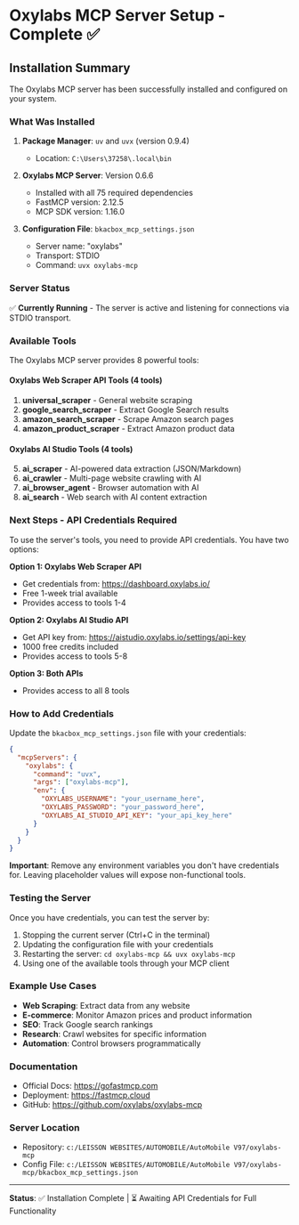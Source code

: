 # Oxylabs MCP Server Setup - Complete ✅

## Installation Summary

The Oxylabs MCP server has been successfully installed and configured on your system.

### What Was Installed

1. **Package Manager**: `uv` and `uvx` (version 0.9.4)
   - Location: `C:\Users\37258\.local\bin`

2. **Oxylabs MCP Server**: Version 0.6.6
   - Installed with all 75 required dependencies
   - FastMCP version: 2.12.5
   - MCP SDK version: 1.16.0

3. **Configuration File**: `bkacbox_mcp_settings.json`
   - Server name: "oxylabs"
   - Transport: STDIO
   - Command: `uvx oxylabs-mcp`

### Server Status

✅ **Currently Running** - The server is active and listening for connections via STDIO transport.

### Available Tools

The Oxylabs MCP server provides 8 powerful tools:

#### Oxylabs Web Scraper API Tools (4 tools)
1. **universal_scraper** - General website scraping
2. **google_search_scraper** - Extract Google Search results
3. **amazon_search_scraper** - Scrape Amazon search pages
4. **amazon_product_scraper** - Extract Amazon product data

#### Oxylabs AI Studio Tools (4 tools)
5. **ai_scraper** - AI-powered data extraction (JSON/Markdown)
6. **ai_crawler** - Multi-page website crawling with AI
7. **ai_browser_agent** - Browser automation with AI
8. **ai_search** - Web search with AI content extraction

### Next Steps - API Credentials Required

To use the server's tools, you need to provide API credentials. You have two options:

**Option 1: Oxylabs Web Scraper API**
- Get credentials from: https://dashboard.oxylabs.io/
- Free 1-week trial available
- Provides access to tools 1-4

**Option 2: Oxylabs AI Studio API**
- Get API key from: https://aistudio.oxylabs.io/settings/api-key
- 1000 free credits included
- Provides access to tools 5-8

**Option 3: Both APIs**
- Provides access to all 8 tools

### How to Add Credentials

Update the `bkacbox_mcp_settings.json` file with your credentials:

```json
{
  "mcpServers": {
    "oxylabs": {
      "command": "uvx",
      "args": ["oxylabs-mcp"],
      "env": {
        "OXYLABS_USERNAME": "your_username_here",
        "OXYLABS_PASSWORD": "your_password_here",
        "OXYLABS_AI_STUDIO_API_KEY": "your_api_key_here"
      }
    }
  }
}
```

**Important**: Remove any environment variables you don't have credentials for. Leaving placeholder values will expose non-functional tools.

### Testing the Server

Once you have credentials, you can test the server by:

1. Stopping the current server (Ctrl+C in the terminal)
2. Updating the configuration file with your credentials
3. Restarting the server: `cd oxylabs-mcp && uvx oxylabs-mcp`
4. Using one of the available tools through your MCP client

### Example Use Cases

- **Web Scraping**: Extract data from any website
- **E-commerce**: Monitor Amazon prices and product information
- **SEO**: Track Google search rankings
- **Research**: Crawl websites for specific information
- **Automation**: Control browsers programmatically

### Documentation

- Official Docs: https://gofastmcp.com
- Deployment: https://fastmcp.cloud
- GitHub: https://github.com/oxylabs/oxylabs-mcp

### Server Location

- Repository: `c:/LEISSON WEBSITES/AUTOMOBILE/AutoMobile V97/oxylabs-mcp`
- Config File: `c:/LEISSON WEBSITES/AUTOMOBILE/AutoMobile V97/oxylabs-mcp/bkacbox_mcp_settings.json`

---

**Status**: ✅ Installation Complete | ⏳ Awaiting API Credentials for Full Functionality
